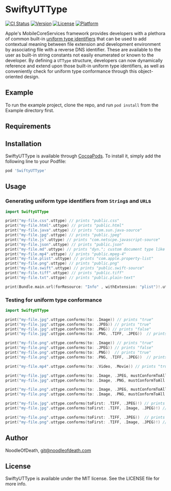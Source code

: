 # SwiftyUTType

[![CI Status](https://img.shields.io/travis/NoodleOfDeath/SwiftyUTType.svg?style=flat)](https://travis-ci.org/NoodleOfDeath/SwiftyUTType)
[![Version](https://img.shields.io/cocoapods/v/SwiftyUTType.svg?style=flat)](https://cocoapods.org/pods/SwiftyUTType)
[![License](https://img.shields.io/cocoapods/l/SwiftyUTType.svg?style=flat)](https://cocoapods.org/pods/SwiftyUTType)
[![Platform](https://img.shields.io/cocoapods/p/SwiftyUTType.svg?style=flat)](https://cocoapods.org/pods/SwiftyUTType)

Apple's MobileCoreServices framework provides developers with a plethora of common built-in [uniform type identifiers](https://developer.apple.com/library/archive/documentation/Miscellaneous/Reference/UTIRef/Introduction/Introduction.html#//apple_ref/doc/uid/TP40009258-SW1) that can be used to add contextual meaning between file extension and development environment by associating file with a reverse DNS identifier. These are available to the user as built-in string constants not easily enumerated or known to the developer. By defining a `UTType` structure, developers can now dynamically reference and extend upon those built-in uniform type identifiers, as well as conveniently check for uniform type conformance through this object-oriented design.

## Example

To run the example project, clone the repo, and run `pod install` from the Example directory first.

## Requirements

## Installation

SwiftyUTType is available through [CocoaPods](https://cocoapods.org). To install
it, simply add the following line to your Podfile:

```ruby
pod 'SwiftyUTType'
```

## Usage

### Generating uniform type identifiers from `String`s and `URL`s

```swift
import SwiftyUTType

print("my-file.css".uttype) // prints "public.css"
print("my-file.html".uttype) // prints "public.html"
print("my-file.java".uttype) // prints "com.sun.java-source"
print("my-file.jpg".uttype) // prints "public.jpeg"
print("my-file.js".uttype) // prints "com.netscpe.javascript-source"
print("my-file.json".uttype) // prints "public.json"
print("my-file.md".uttype) // prints "dyn."; custom document type like this need to be specified in the Info.plist
print("my-file.mp4".uttype) // prints "public.mpeg-4"
print("my-file.plist".uttype) // prints "com.apple.property-list"
print("my-file.png".uttype) // prints "public.png"
print("my-file.swift".uttype) // prints "public.swift-source"
print("my-file.tiff".uttype) // prints "public.tiff"
print("my-file.txt".uttype) // prints "public.plain-text"

print(Bundle.main.url(forResource: "Info" , withExtension: "plist")!.uttype) // prints "com.apple.property-list"
```

### Testing for uniform type conformance

```swift
import SwiftyUTType

print("my-file.jpg".uttype.conforms(to: .Image)) // prints "true"
print("my-file.jpg".uttype.conforms(to: .JPEG)) // prints "true"
print("my-file.jpg".uttype.conforms(to: .PNG)) // prints "false"
print("my-file.jpg".uttype.conforms(to: .PNG, .TIFF, .JPEG))  // prints "true"

print("my-file.png".uttype.conforms(to: .Image)) // prints "true"
print("my-file.png".uttype.conforms(to: .JPEG)) // prints "false"
print("my-file.png".uttype.conforms(to: .PNG))  // prints "true"
print("my-file.png".uttype.conforms(to: .PNG, .TIFF, .JPEG))  // prints "true"

print("my-file.mp4".uttype.conforms(to: .Video, .Movie)) // prints "true""

print("my-file.jpg".uttype.conforms(to: .Image, .JPEG, mustConformToAll: true))  // prints "true"
print("my-file.jpg".uttype.conforms(to: .Image, .PNG, mustConformToAll: true)) // prints "false"

print("my-file.png".uttype.conforms(to: .Image, .JPEG, mustConformToAll: true))  // prints "false"
print("my-file.png".uttype.conforms(to: .Image, .PNG, mustConformToAll: true)) // prints "true"

print("my-file.jpg".uttype.conforms(toFirst: .TIFF, .JPEG)!) // prints "public.jpeg"
print("my-file.jpg".uttype.conforms(toFirst: .TIFF, .Image, .JPEG)!) // prints "public.image"

print("my-file.png".uttype.conforms(toFirst: .TIFF, .JPEG))  // prints "nil"
print("my-file.png".uttype.conforms(toFirst: .TIFF, .Image, .JPEG)!) // prints "public.image"
```

## Author

NoodleOfDeath, git@noodleofdeath.com

## License

SwiftyUTType is available under the MIT license. See the LICENSE file for more info.
